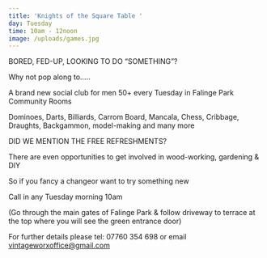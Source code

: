 ```yaml
---
title: 'Knights of the Square Table '
day: Tuesday
time: 10am - 12noon
image: /uploads/games.jpg
---
```

BORED, FED-UP, LOOKING TO DO “SOMETHING”?

Why not pop along to…..

A brand new social club for men 50+ every Tuesday in Falinge Park Community Rooms

Dominoes, Darts, Billiards, Carrom Board, Mancala, Chess, Cribbage, Draughts, Backgammon, model-making and many more

DID WE MENTION THE FREE REFRESHMENTS?

There are even opportunities to get involved in wood-working, gardening & DIY

So if you fancy a changeor want to try something new

Call in any Tuesday morning 10am

(Go through the main gates of Falinge Park & follow driveway to terrace at the top where you will see the green entrance door)

For further details please tel: 07760 354 698 or email vintageworxoffice@gmail.com
